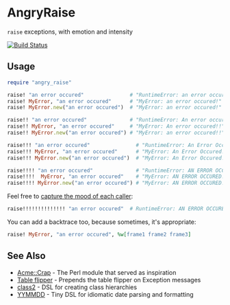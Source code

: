# AngryRaise

`raise` exceptions, with emotion and intensity

[![Build Status](https://travis-ci.org/sshaw/angry_raise.svg?branch=master)](https://travis-ci.org/sshaw/angry_raise)

## Usage

```rb
require "angry_raise"

raise! "an error occured"               # "RuntimeError: an error occured!"
raise! MyError, "an error occured"      # "MyError: an error occured!"
raise! MyError.new("an error occured")  # "MyError: an error occured!"

raise!! "an error occured"              # "RuntimeError: An error occured!!"
raise!! MyError, "an error occured"     # "MyError: An error occured!!"
raise!! MyError.new("an error occured") # "MyError: an error occured!!"

raise!!! "an error occured"               # "RuntimeError: An Error Occured!!!"
raise!!! MyError, "an error occured"      # "MyError: An Error Occured!!!"
raise!!! MyError.new("an error occured")  # "MyError: An Error Occured!!!"

raise!!!! "an error occured"              # "RuntimeError: AN ERROR OCCURED!!!!"
raise!!!!  MyError, "an error occured"    # "MyError: AN ERROR OCCURED!!!!"
raise!!!! MyError.new("an error occured") # "MyError: AN ERROR OCCURED!!!!"
```

Feel free to [capture the mood of each caller](https://www.youtube.com/watch?v=unz1CGoFVMU):

```rb
raise!!!!!!!!!!!!!! "an error occured"  # RuntimeError: AN ERROR OCCURED!!!!!!!!!!!!!!
```

You can add a backtrace too, because sometimes, it's appropriate:

```rb
raise! MyError, "an error occured", %w[frame1 frame2 frame3]
```

## See Also

* [Acme::Crap](https://metacpan.org/pod/Acme::Crap) - The Perl module that served as inspiration
* [Table flipper](https://github.com/iridakos/table_flipper) - Prepends the table flipper on Exception messages
* [class2](https://github.com/sshaw/class2) - DSL for creating class hierarchies
* [YYMMDD](https://github.com/sshaw/yymmdd) - Tiny DSL for idiomatic date parsing and formatting
